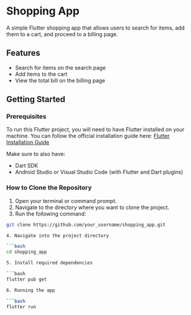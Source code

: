 # Shopping App

A simple Flutter shopping app that allows users to search for items, add them to a cart, and proceed to a billing page. 

## Features
- Search for items on the search page
- Add items to the cart
- View the total bill on the billing page


## Getting Started

### Prerequisites

To run this Flutter project, you will need to have Flutter installed on your machine. You can follow the official installation guide here: [Flutter Installation Guide](https://flutter.dev/docs/get-started/install)

Make sure to also have:
- Dart SDK
- Android Studio or Visual Studio Code (with Flutter and Dart plugins)

### How to Clone the Repository

1. Open your terminal or command prompt.
2. Navigate to the directory where you want to clone the project.
3. Run the following command:

```bash
git clone https://github.com/your_username/shopping_app.git

4. Navigate into the project directory

```bash
cd shopping_app

5. Install required dependencies

```bash
flutter pub get

6. Running the app

```bash
flutter run
